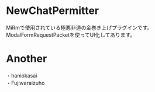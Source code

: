 NewChatPermitter
====
MiRmで使用されている極悪非道の金巻き上げプラグインです。<br>
ModalFormRequestPacketを使ってUI化してあります。
# Another
・haniokasai <br>
・Fujiwaraizuho
